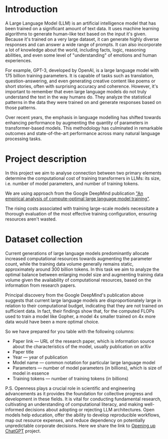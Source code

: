 # Introduction
A Large Language Model (LLM) is an artificial intelligence model that has been trained on a significant amount of text data. 
It uses machine learning algorithms to generate human-like text based on the input it's given. 
Because it's trained on a very large dataset, it can generate highly diverse responses and can answer a wide range of prompts. 
It can also incorporate a lot of knowledge about the world, including facts, logic, reasoning abilities, 
and even some level of "understanding" of emotions and human experiences.

For example, GPT-3, developed by OpenAI, is a large language model with 175 billion training parameters. 
It is capable of tasks such as translation, question-answering, and even generating creative content like 
poems or short stories, often with surprising accuracy and coherence.
However, it's important to remember that even large language models do not truly understand the text in the way humans do. 
They analyze the statistical patterns in the data they were trained on and generate responses based on those patterns.

Over recent years, the emphasis in language modelling has shifted towards enhancing performance by augmenting 
the quantity of parameters in transformer-based models. This methodology has culminated in remarkable outcomes and 
state-of-the-art performance across many natural language processing tasks.

# Project description
In this project we aim to analyse connection between two primary elements determine the computational cost of 
training transformers in LLMs: its size, i.e. number of model parameters, and number of training tokens.

We are using approach from the Google DeepMind 
publication ["An empirical analysis of compute-optimal large language model training"](https://www.deepmind.com/blog/an-empirical-analysis-of-compute-optimal-large-language-model-training).

The rising costs associated with training large-scale models necessitate a thorough evaluation 
of the most effective training configuration, ensuring resources aren't wasted.

# Dataset collection
Current generations of large language models predominantly allocate increased computational resources 
towards augmenting the parameter count, while the training data volume generally remains static, 
approximately around 300 billion tokens. 
In this task we aim to analyze the optimal balance between enlarging model size and 
augmenting training data volume given the availability of computational resources, 
based on the information from research papers. 

Principal discovery from the Google DeepMind's publication above suggests 
that current large language models are disproportionately large in relation to their computational budget, 
indicating that they are not trained on sufficient data. In fact, their findings show that, for the computed FLOPs 
used to train a model like Gopher, a model 4x smaller trained on 4x more data would have been a more optimal choice.

So we have prepared for you table with the following columns:
 * Paper link — URL of the research paper, which is information source about the characteristics of the model, 
usually publication on arXiv
 * Paper title 
 * Year — year of publication 
 * Model name — common notation for particular large language model
 * Parameters — number of model parameters (in billions), which is size of model in essence
 * Training tokens — number of training tokens (in billions)

P.S. Openness plays a crucial role in scientific and engineering advancements as 
it provides the foundation for collective progress and development in these fields. 
It is vital for conducting fundamental research, cultivating an understanding of 
computational literacy, and making well-informed decisions about adopting or rejecting 
LLM architectures.
Open models help education, offer the ability to develop reproducible workflows, 
map out resource expenses, and reduce dependency on potentially unpredictable 
corporate decisions. Here we share the link to [Opening up ChatGPT](https://opening-up-chatgpt.github.io/) project.
